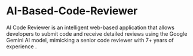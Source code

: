 # AI-Based-Code-Reviewer
AI Code Reviewer is an intelligent web-based application that allows developers to submit code and receive detailed reviews using the Google Gemini AI model, mimicking a senior code reviewer with 7+ years of experience .
